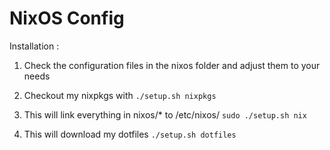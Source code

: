# NixOS Config

Installation :

1. Check the configuration files in the nixos folder and adjust them to your needs

2. Checkout my nixpkgs with `./setup.sh nixpkgs`

3. This will link everything in nixos/* to /etc/nixos/  `sudo ./setup.sh nix`

4. This will download my dotfiles  `./setup.sh dotfiles`
